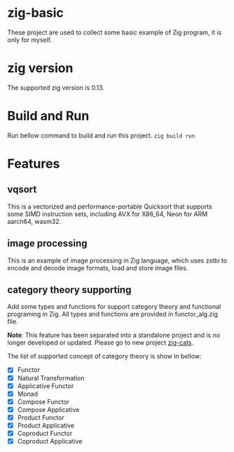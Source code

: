 # zig-basic
These project are used to collect some basic example of Zig program, it is only for myself.

# zig version
The supported zig version is 0.13.

# Build and Run
Run bellow command to build and run this project.
`zig build run`

# Features
## vqsort
This is a vectorized and performance-portable Quicksort that supports some SIMD instruction sets, including AVX for X86_64, Neon for ARM aarch64, wasm32.

## image processing
This is an example of image processing in Zig language, which uses zstbi to encode and decode image formats, load and store image files. 

## category theory supporting
Add some types and functions for support category theory and functional programing in Zig. All types and functions are provided in functor_alg.zig file.

**Note**: This feature has been separated into a standalone project and is no longer developed or updated. Please go to new project [zig-cats](https://github.com/flyfish30/zig-cats).

The list of supported concept of category theory is show in bellow:
- [x] Functor
- [x] Natural Transformation
- [x] Applicative Functor
- [x] Monad
- [x] Compose Functor
- [x] Compose Applicative
- [x] Product Functor
- [x] Product Applicative
- [x] Coproduct Functor
- [x] Coproduct Applicative
